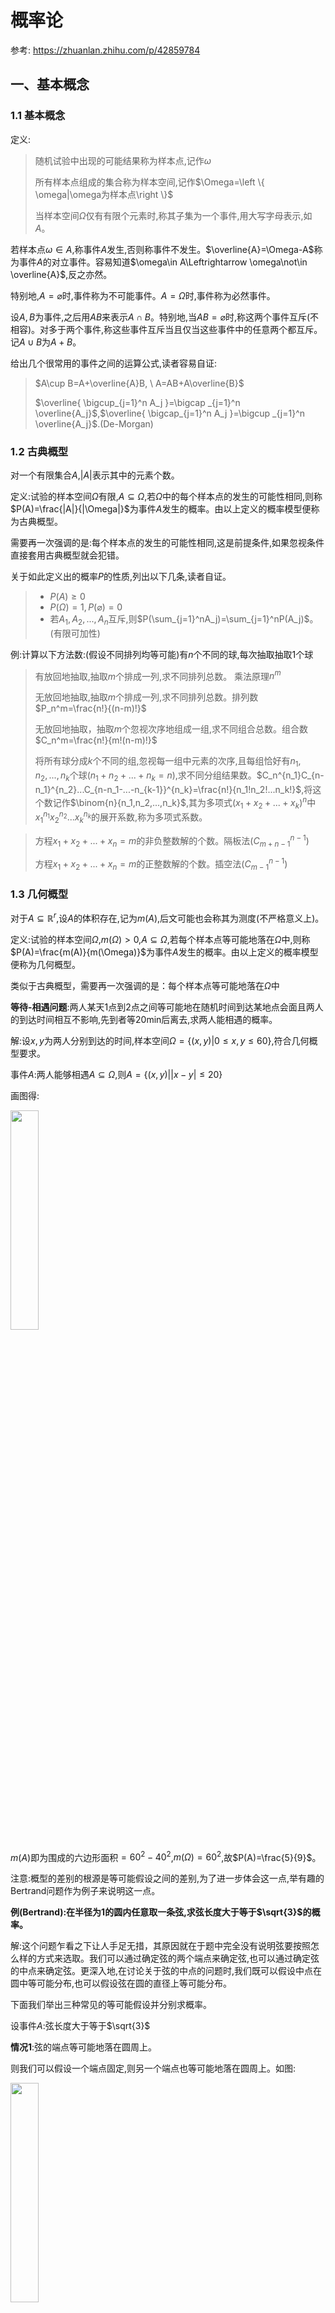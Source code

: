 # 概率论

参考: https://zhuanlan.zhihu.com/p/42859784

## 一、基本概念

### 1.1 基本概念

定义:

> 随机试验中出现的可能结果称为样本点,记作$\omega$
>
> 所有样本点组成的集合称为样本空间,记作$\Omega=\left \{ \omega|\omega为样本点\right \}$
>
> 当样本空间$\Omega$仅有有限个元素时,称其子集为一个事件,用大写字母表示,如$A$。

若样本点$\omega\in A$,称事件$A$发生,否则称事件不发生。$\overline{A}=\Omega-A$称为事件$A$的对立事件。容易知道$\omega\in A\Leftrightarrow \omega\not\in \overline{A}$,反之亦然。

特别地,$A=\varnothing$时,事件称为不可能事件。$A=\Omega$时,事件称为必然事件。


设$A,B$为事件,之后用$AB$来表示$A\cap B$。特别地,当$AB=\varnothing$时,称这两个事件互斥(不相容)。对多于两个事件,称这些事件互斥当且仅当这些事件中的任意两个都互斥。记$A\cup B$为$A+B$。


给出几个很常用的事件之间的运算公式,读者容易自证:

> $A\cup B=A+\overline{A}B, \ A=AB+A\overline{B}$
>
> $\overline{ \bigcup_{j=1}^n A_j }=\bigcap _{j=1}^n \overline{A_j}$,$\overline{ \bigcap_{j=1}^n A_j }=\bigcup _{j=1}^n \overline{A_j}$.(De-Morgan)


### 1.2 古典概型

对一个有限集合$A$,$|A|$表示其中的元素个数。

定义:试验的样本空间$\Omega$有限,$A\subseteq \Omega$,若$\Omega$中的每个样本点的发生的可能性相同,则称$P(A)=\frac{|A|}{|\Omega|}$为事件$A$发生的概率。由以上定义的概率模型便称为古典概型。

需要再一次强调的是:每个样本点的发生的可能性相同,这是前提条件,如果忽视条件直接套用古典概型就会犯错。

关于如此定义出的概率$P$的性质,列出以下几条,读者自证。

> * $P(A)\geq 0$
> * $P(\Omega)=1,P(\varnothing)=0$
> * 若$A_1,A_2,...,A_n$互斥,则$P(\sum_{j=1}^nA_j)=\sum_{j=1}^nP(A_j)$。(有限可加性)


例:计算以下方法数:(假设不同排列均等可能)有$n$个不同的球,每次抽取抽取1个球

> 有放回地抽取,抽取$m$个排成一列,求不同排列总数。 乘法原理$n^m$
>
> 无放回地抽取,抽取$m$个排成一列,求不同排列总数。排列数$P_n^m=\frac{n!}{(n-m)!}$
>
> 无放回地抽取，抽取$m$个忽视次序地组成一组,求不同组合总数。组合数$C_n^m=\frac{n!}{m!(n-m)!}$
>
> 将所有球分成$k$个不同的组,忽视每一组中元素的次序,且每组恰好有$n_1,n_2,...,n_k$个球($n_1+n_2+...+n_k=n$),求不同分组结果数。$C_n^{n_1}C_{n-n_1}^{n_2}...C_{n-n_1-...-n_{k-1}}^{n_k}=\frac{n!}{n_1!n_2!...n_k!}$,将这个数记作$\binom{n}{n_1,n_2,...,n_k}$,其为多项式$(x_1+x_2+...+x_k)^n$中$x_1^{n_1}x_2^{n_2}...x_k^{n_k}$的展开系数,称为多项式系数。

> 方程$x_1+x_2+...+x_n=m$的非负整数解的个数。隔板法($C_{m+n-1}^{n-1}$)
>
> 方程$x_1+x_2+...+x_n=m$的正整数解的个数。插空法($C_{m-1}^{n-1}$)


### 1.3 几何概型

对于$A\subseteq \mathbb{R}^r$,设$A$的体积存在,记为$m(A)$,后文可能也会称其为测度(不严格意义上)。

定义:试验的样本空间$\Omega$,$m(\Omega)>0$,$A\subseteq \Omega$,若每个样本点等可能地落在$\Omega$中,则称$P(A)=\frac{m(A)}{m(\Omega)}$为事件$A$发生的概率。由以上定义的概率模型便称为几何概型。

类似于古典概型，需要再一次强调的是：每个样本点等可能地落在$\Omega$中

**等待-相遇问题**:两人某天1点到2点之间等可能地在随机时间到达某地点会面且两人的到达时间相互不影响,先到者等20min后离去,求两人能相遇的概率。

解:设$x,y$为两人分别到达的时间,样本空间$\Omega=\left \{ (x,y)|0\leq x,y\leq 60 \right \}$,符合几何概型要求。

事件$A$:两人能够相遇$A\subseteq \Omega$,则$A=\left \{ (x,y)||x-y|\leq 20\right \}$

画图得:

<img src="http://pic2.zhimg.com/v2-abae587e4b867d45db91a54c7dc15745_b.jpg" style="width: 30%">

$m(A)$即为围成的六边形面积$=60^2-40^2$,$m(\Omega)=60^2$,故$P(A)=\frac{5}{9}$。

注意:概型的差别的根源是等可能假设之间的差别,为了进一步体会这一点,举有趣的Bertrand问题作为例子来说明这一点。

**例(Bertrand):在半径为1的圆内任意取一条弦,求弦长度大于等于$\sqrt{3}$的概率。**

解:这个问题乍看之下让人手足无措，其原因就在于题中完全没有说明弦要按照怎么样的方式来选取。我们可以通过确定弦的两个端点来确定弦,也可以通过确定弦的中点来确定弦。更深入地,在讨论关于弦的中点的问题时,我们既可以假设中点在圆中等可能分布,也可以假设弦在圆的直径上等可能分布。

下面我们举出三种常见的等可能假设并分别求概率。

设事件$A$:弦长度大于等于$\sqrt{3}$

**情况1**:弦的端点等可能地落在圆周上。

则我们可以假设一个端点固定,则另一个端点也等可能地落在圆周上。如图:

<img src="http://pic4.zhimg.com/v2-fb6bd097599a43ef7e21327994e15c97_b.jpg" style="width: 30%" >

固定点$C$,假设$|CB|=|CD|=\sqrt{3}$,则另一个端点只需要在$B,D$所夹劣弧之上都满足要求。则样本空间$\Omega=\left \{ \theta|\theta\in [0,2\pi ) \right \}$,$A=\left \{ \theta|\theta\in [\frac{2}{3}\pi ,\frac{4}{3}\pi ] \right \}$。容易求出$P(A)=\frac{1}{3}$。

**情况2**:弦的中点等可能地落在一个小圆内。

如图:

<img src="https://pic1.zhimg.com/80/v2-8867261d39ec200e76f040bb033d2cb0_1440w.jpg" style="width: 30%" >

$|BC|=|EF|=\sqrt{3}$,则这两条弦的中点在同一个小圆上,容易知道当弦的中点在小圆上或内时,弦长必定符合条件要求。利用几何概型,$m(\Omega)=\pi ,m(A)=\frac{\pi}{4}$,$P(A)=\frac{1}{4}$。

**情况3**:弦中点等可能地落在与之垂直的直径上。

如图:

<img src="https://pic2.zhimg.com/v2-85f57e04fdf7cd429b7b92bf5ad5deb1_b.jpg" style="width: 30%">

$|BC|=\sqrt{3}$,容易知道当弦中点在小圆之内时,满足条件要求。由于沿着直径等可能分布。故$P(A)=\frac{1}{2}$。

可以看到不同的等可能假设导致了最后截然不同的结果。然而,这些结果之间并无对错之分,只是从不同角度看同一个问题得到了不同的结果。


### 1.4 概率空间

$A,B$为测度存在的事件,则$\overline{A},A\cup B,A\cap B,A-B$也都可测。故可测事件事件经过有限次集合运算后得到的事件也必定可测。

现在若有事件列$A_1,A_2,...$互斥且均可测,则由体积的性质,$m(\bigcup _{j=1}^{\infty}A_j)=\sum_{j=1}^{\infty}m(A_j)$,故互斥的可测事件经过可列并后仍旧可测。

现在考虑,更广泛地,事件列$B_1,B_2,...$,均可测(不一定互斥)。进行变换$A_1=B_1,A_2=B_2-B_1,...,A_j=B_j-B_{j-1}-...-B_1$,则事件列$A_1,A_2,...$互斥且均可测,且有$\bigcup_{j=1}^{\infty}A_j=\bigcup_{j=1}^{\infty}B_j$,利用上述结论,可以得到$\bigcup_{j=1}^{\infty}B_j$可测。故可测事件经过可列并后仍旧可测。

自然地,我们引出如下定义:$\Omega$为样本空间,$F$为$\Omega$的子集构成的集合,若$F$满足:

> 1. $\Omega\in F$
> 2. 若$A\in F,\overline{A}\in F$(对补集运算封闭)
> 3. 若$A_j\in F,\bigcup_{j=1}^{\infty}A_j\in F$(对可列并运算封闭)

则$F$为$\Omega$的事件域/$\sigma$域,称$(\Omega,F)$为可测空间。

在可测空间上,我们得以严格定义概率,作为一种测度而存在。

定义:$(\Omega,F)$为可测空间,$P$为定义在$F$上的函数,若满足:

> 1. $\forall A\in F,P(A)\geq 0$(非负性)
> 2. $P(\Omega)=1$(完全性)
> 3. 对$A_1,A_2,...$为$F$中的互斥事件列,有$P(\bigcup _{j=1}^{\infty}A_j)=\sum_{j=1}^{\infty}P(A_j)$(可列可加性)

则$P$为$F$上的概率测度,简称概率,$(\Omega,F,P)$称为概率空间。

定义:$A$为事件,若$P(A)=1$,称$A$几乎必然发生,记作$A \ a.s.$。(almost surely)

### 1.5 概率的性质

关于概率的加法性质,给出以下性质:

> 1. $P(A\cup B)=P(A)+P(B)-P(AB)$
> 2. 若$B\subseteq A,P(A-B)=P(A)-P(B),P(A)\geq P(B)$
> 3. (Jordan公式)$P(\bigcup _{j=1}^nA_j)=\sum_{k=1}^n(-1)^{k-1}\sum_{1\leq j_1<j_2<...<j_k\leq n}P(A_{j_1}A_{j_2}...A_{j_k})$

事实上,在对数学期望的性质有了解后,我们可以利用数学期望与概率之间的联系给出容易的证明。关于概率的连续性,可能是我们较为陌生的方面,但是十分重要。

**定义:** 若$A_1\subseteq A_2\subseteq...$,称此事件列单调递增。类似地,可以定义单调递减的事件列。

定理:(概率的连续性)

> 若$A_1,A_2,...$为单调递增事件列,$P(\bigcup_{j=1}^{\infty}A_j)=\lim_{n\rightarrow \infty}P(A_n)$.
> 
> 若$B_1,B_2,...$为单调递减事件列,$P(\bigcap_{j=1}^{\infty}B_j)=\lim_{n\rightarrow \infty}P(B_n)$。

想法是利用上文提到的变换将事件列变为互斥事件列寻求简化。$C_1=A_1,C_2=A_2-A_1,...,C_j=A_j-A_{j-1}-...-A_1$,则$C_1,C_2,...$为互斥事件列,且$\bigcup_{j=1}^{\infty}A_j=\bigcup_{j=1}^{\infty}C_j$,故$P(\bigcup_{j=1}^{\infty}A_j)=P(\bigcup_{j=1}^{\infty}C_j)=\sum_{j=1}^{\infty}P(C_j)=\lim _{n\rightarrow \infty}\sum_{j=1}^n[P(A_j)-P(A_{j-1})]=\lim_{n\rightarrow \infty}P(A_n)$。

之所以称为连续性是因为定理表达了如下含义：递增事件列的概率的极限等于事件列的极限(可列并)的概率,也就是说概率测度与极限是可交换的。

形象地理解,如果一个递减事件列,其中事件发生概率越来越小,那么所有事件同时发生的概率等于最小的那个事件发生的概率。如果一个递增事件列,其中事件发生概率越来越大,那么所有事件中至少有一个事件发生的概率等于最大的那个事件发生的概率。事实上,概率的连续性定理仅仅是将这样的想法严格化了而已。

### 1.6 条件概率、乘法公式

考虑如下问题:掷一次骰子,已知投掷出的点数为偶数,求投出2的概率。

我们注意到在附加了“投掷出的点数为偶数”的条件后,利用古典概型时,事件“投出2”并未改变。变化的是样本空间,它被缩小了。所以条件概率的本质其实是对样本空间的限制。

**定义:** $A,B$为事件,则$P(B|A)$指的是在条件$A$下$B$发生的条件概率。

自然地,我们想建立条件概率与一般概率之间的联系。我们不妨设$P(A)>0$,否则条件概率必为0。

我们先考虑简单的情况:古典概型下的情况。此时$P(B|A)=P(AB|A)=\frac{|AB|}{|A|}=\frac{\frac{|AB|}{|\Omega|}}{\frac{|A|}{|\Omega|}}=\frac{P(AB)}{P(A)}$,由此,我们得到了重要的乘法公式。

**乘法公式:** $P(A)>0,P(B|A)=\frac{P(AB)}{P(A)}$


模仿概率测度的定义,我们可以定义条件概率测度。**$(\Omega,F)$为可测空间,$A,B\in F$,$P(A)>0$,$P(A)$为定义在$F$上的函数,$P_A(B)=P(B|A)$,$P_A$满足概率测度的定义。**所以事实上,对概率测度成立的性质对条件概率测度同样成立。

我们给出几条常用的性质:

> 1. 若$P(AB)>0$,$P_A(C|B)=P(C|AB)$
> 
> 2. 若$P(A_1A_2...A_{n-1})>0$,有$P(A_1A_2...A_n)=P(A_1)P(A_2|A_1)...P(A_n|A_1A_2...A_{n-1})$。

### 1.7 事件的独立性

独立性,顾名思义,指的是两个事件相互不产生影响。换句话说,可以理解为有无$A$事件发生作为条件都不影响$B$事件发生的概率。即$P(B|A)=P(A)$,同乘$P(A)$得到$P(AB)=P(A)P(B)$。所以很自然地引出如下定义:

**定义:** 若事件$A,B$满足$P(AB)=P(A)P(B)$,则$A$与$B$独立。

在这里需要注意的是事件多于两个的情况。

**定义:** 若事件$A_1,A_2,...,A_n$满足$P(A_1A_2...A_n)=P(A_1)P(A_2)...P(A_n)$,则称这些事件相互独立。

我们有必要区分两两独立和相互独立的概念。事实上,相互独立则必定两两独立,但是反之不成立。

**反例:** 考虑一个四面体,一面红色,一面黄色,一面蓝色,一面三种颜色都有。现在掷此四面体。

$A$:朝下面包含红色,$B$:朝下面包含黄色,$C$:朝下面包含蓝色。则容易得到$P(A)=P(B)=P(C)=\frac{1}{2}$,$P(AB)=P(AC)=P(BC)=\frac{1}{4}$,$P(ABC)=\frac{1}{4}$。

故$P(AB)=P(A)P(B)$,同理另外两个式子成立,故这三个事件两两独立。但是$P(ABC)\neq P(A)P(B)P(C)$,不相互独立。

### 1.8 全概公式,Bayes公式

**定理(全概率公式):** 事件$A_1,A_2,...,A_n$互斥,$B\subseteq \bigcup _{j=1}^nA_j$,则$P(B)=\sum_{j=1}^nP(A_j)P(B|A_j)$。

证明:利用概率的有限可加性,逆用条件概率乘法公式。

$$P(B)=P(\bigcup _{j=1}^nBA_j)=\sum_{j=1}^nP(BA_j)=\sum_{j=1}^nP(A_j)P(B|A_j)$$

全概率公式也可以理解为$A_1,A_2,...,A_n$提供了事件$B$的一个两两不交的划分,所以$B$发生的概率就被拆成了$n$个小块的概率之和。全概公式看上去简单,实际非常常用。比如:抽签的公平性就可以用全概公式加以证明。

例:(抽签公平性) $n$个球,$m$个黑,剩下全为白,球除了颜色外没有任何差别。求证:无放回地依次抽取球,每一次抽中黑球的概率都是$\frac{m}{n}$。

证明:利用数学归纳法,这里着重证明数学归纳法的第二步。事件$A_j$表示第$j$次抽到了黑球。

由归纳假设,对一切$m\leq n$,$P(A_{j-1})=\frac{m}{n}$。已知$P(A_{1})=\frac{m}{n}$,
由全概公式, $P(A_j)=P(A_1)P(A_j|A_1)+P(\overline{A_1})P(A_j|\overline{A_1})=\frac{m}{n}\frac{m-1}{n-1}+\frac{n-m}{n}\frac{m}{n-1}=\frac{m}{n}$,故得证。

我们接着再来介绍全概公式一个有趣的应用:为何赌博者无限赌下去总是倾向于破产?在这个例子中,我们同时介绍一种在概率论中常用的方法:递推公式法。

**例:(赌徒破产)** 一个人有$a$的本金,打算再赢$b$元就停止赌博,设每局$p=\frac{1}{2}$概率赢,输赢对金钱影响都是$1$,输光后自然地停止赌博,求输光的概率$q(a)$。

解: $A$:第一局赢,$B_k$:有本金$k$时最后输光, 则$q(0)=1,q(a+b)=0$。

利用全概率公式,有$q(k)=P(B_k)=P(A)P(B_k|A)+P(\overline{A})P(B_k|\overline{A})=\frac{q(k+1)+q(k-1)}{2}$。

故$q(k+1)-q(k)=q(k)-q(k-1)=...=q(1)-q(0)=q(1)-1$,对上式进行累加,得到$q(n)-1=n(q(1)-1)$。

取$n=a+b$可求得$q(1)-1=\frac{-1}{a+b}$, 故$q(a)=\frac{b}{a+b}$。

我们发现有趣的是$\lim_{b\rightarrow \infty}q(a)=1$。这说明,就算赌博在规则上完全公平,越贪心则越有可能会输光。在规则上公平的赌博中如果本金有限,一直赌下去,则必定输光。这是一个违反直觉却又无法辩驳的结论。


**定理(Bayes公式):** 事件$A_1,A_2,...,A_n$互斥,$B\subseteq \bigcup _{j=1}^nA_j$,若$P(B)>0$,$P(A_j|B)=\frac{P(A_j)P(B|A_j)}{\sum_{j=1}^nP(A_j)P(B|A_j)}$。

证明:利用全概公式，逆用条件概率乘法公式即可。

$$P(A_j|B)=\frac{P(BA_j)}{P(B)}=\frac{P(A_j)P(B|A_j)}{\sum_{j=1}^nP(A_j)P(B|A_j)}$$

同样地,Bayes公式推导也很简单,但是却有着丰富的含义。

Bayes公式描述的是一个“学习”与“逆推”的过程， [公式] 可以看作是诱发了事件 [公式] 的原因， [公式] 就代表了每个原因可能发生的概率，是我们先天便已经具备的知识，称为先验概率。而当发生了事件 [公式] 后，我们对引发其的原因会产生新的认识，便就是 [公式] ，称为后验概率。我们拿着先天的经验或知识来进行实践，得到结果后又反过来用来更新那些我们本来具有的经验知识，重复这一过程我们就可以越来越靠近真理，这便是Bayes公式表现出的“学习性”的含义。



鉴于Bayes公式的重要性，我们给出例子体会其实际应用。

例：调查发现肺癌病人中吸烟人群占 [公式] %，无肺癌人群中有 [公式] %吸烟。若在所有人群中，肺癌的发病率都为 [公式] ，求吸烟人群发病率是不吸烟人群的多少倍？

解：

在做类似问题时应该先合理定义事件。

此处定义 [公式] ：有肺癌 [公式] ：吸烟

由Bayes公式， [公式]

[公式]

同理地， [公式]

故吸烟人群发病率是不吸烟人群的 [公式] 倍。



我们可能认为吸烟率所差无几，所以结果不应该有那么大的患病率差别。但是我们同时也应该注意到肺癌的自然发病率极其小，在这种情况下，吸烟率的差别被放大了。能够得到很多凭借直觉所得不到的结论也是学习概率论的乐趣之一。


### 1.9 事件列的上下极限,Borel-Cantelli引理

本章同样地基本不涉及应用方面，若对理论方面无兴趣可以跳过

我们在先前定义了单调集合列的极限（回忆在概率连续性处提到的内容）

现在我们来引入集合列的上、下极限的定义：

定义：

对事件列 [公式]

设 [公式] ，容易知道 [公式] 单调递减， [公式] 单调递增，则极限存在。

则 [公式] 为 [公式] 的上极限，记为 [公式] ， [公式] 为 [公式] 的下极限，记为 [公式] 。



从定义之中，我们不难推出的是下极限是上极限的子集，即 [公式] 。

进一步地理解，可以发现[公式]发生当且仅当有无穷个 [公式] 发生；而[公式]发生当且仅当最多有限个[公式] 不发生。

由概率的连续性（根本上来说就是概率测度与极限可交换），我们容易得到以下结论：

[公式]

[公式]



特别地，由于[公式]发生当且仅当有无穷个 [公式] 发生，上极限符号常常被记作 [公式] ，即 [公式] （ [公式] 表示 [公式] ）



定理（Borel-Cantelli）：

对事件列[公式]

（1）：若 [公式] ， [公式]

（2）：若事件列中事件相互独立， [公式] ，则 [公式]

证明：

（1）：由[公式]，且 [公式]

得到 [公式] 。

由级数收敛的Cauchy准则， [公式]

故得到 [公式] 。

（2）：想方设法利用独立的条件，则需要事件之交的形式。

[公式] ，故可以先估计 [公式] 。

想到可以利用De-Morgan定律将并换为交，从而利用独立的条件。

[公式]

[公式]

当 [公式] 时，有 [公式] 。通过指数函数将连乘再转化回连加。

[公式]

由 [公式] 发散， [公式]

故可以得到 [公式]

则 [公式] 。



Borel-Cantelli是一个很抽象的定理。在这里，值得一提的是事件列中事件相互独立时， [公式] 的取值只能为 [公式] 或 [公式] 。即对相互独立的事件列，其中有无穷个事件发生的概率要么为 [公式] 要么为 [公式] 。这个结论被称为独立 [公式] 律。

我们可以先考虑简单一些的情况，对独立重复试验（每次发生的概率为常数 [公式] ，无限重复做下去），则 [公式] 当且仅当 [公式] 。这告诉我们在独立重复试验中，当事件每次几乎必然不发生（发生概率为0）时，无穷次地重复下去几乎必然不会有无穷次事件发生。相对地，在独立重复试验中，当事件每次发生的概率不为0（即使再小再趋向于0）时，无穷次地重复下去几乎必然会有无穷次事件发生。

接下来考虑独立的试验（第 [公式] 次发生的概率为会随 [公式] 变化的[公式] ，无限次地做下去）。这里不妨假设 [公式] ，则此定理告诉我们事件列中是否有无穷多个事件发生，只与 [公式] 充分大时 [公式] 的值有关。（这点是符合直觉的）然而，如果 [公式] ，事件列中会有无穷多个事件发生。而 [公式] 时，则不会有无穷多个事件发生。（这又是直觉所感受不到的）

Borel-Cantelli引理不仅仅为我们提供了有趣的结论，还是我们后文得到强大数律的理论基础，在理论工作上是很重要的。


## 二、概率

概率论是用于表示不确定性陈述的数学框架,即它是对事物不确定性的度量。

在人工智能领域,我们主要以两种方式来使用概率论。首先,概率法则告诉我们AI系统应该如何推理,所以我们设计一些算法来计算或者近似由概率论导出的表达式。其次,我们可以用概率和统计从理论上分析我们提出的AI系统的行为。

计算机科学的许多分支处理的对象都是完全确定的实体,但机器学习却大量使用概率论。实际上如果你了解机器学习的工作原理你就会觉得这个很正常。因为机器学习大部分时候处理的都是不确定量或随机量。

<img src="http://www.math.wm.edu/~leemis/chart/UDR/BaseImage.png" style="width:80%" >

* **随机变量**

随机变量可以随机地取不同值的变量。我们通常用小写字母来表示随机变量本身,而用带数字下标的小写字母来表示随机变量能够取到的值。例如,$x_{1}$和$x_{2}$都是随机变量X可能的取值。

对于向量值变量,我们会将随机变量写成X,它的一个值为x。就其本身而言,一个随机变量只是对可能的状态的描述;它必须伴随着一个概率分布来指定每个状态的可能性。

随机变量可以是离散的或者连续的。

* **概率分布**

给定某随机变量的取值范围,概率分布就是导致该随机事件出现的可能性。

从机器学习的角度来看,概率分布就是符合随机变量取值范围的某个对象属于某个类别或服从某种趋势的可能性。

* **条件概率**

很多情况下,我们感兴趣的是某个事件在给定其它事件发生时出现的概率,这种概率叫条件概率。

我们将给定$X=x$时$Y=y$发生的概率记为$P\left( Y=y|X=x \right)$,这个概率可以通过下面的公式来计算:

$$
P\left( Y=y|X=x \right) =\frac{P\left( Y=y,X=x \right) }{P\left( X=x \right) }
$$

* **贝叶斯公式**

先看看什么是“先验概率”和“后验概率”,以一个例子来说明:

> 假设某种病在人群中的发病率是0.001,即1000人中大概会有1个人得病,则有:P(患病)=0.1%;即:在没有做检验之前,我们预计的患病率为P(患病)=0.1%,这个就叫作"先验概率"。

再假设现在有一种该病的检测方法,其检测的准确率为95%;即:如果真的得了这种病,该检测法有95%的概率会检测出阳性,但也有5%的概率检测出阴性;或者反过来说,但如果没有得病,采用该方法有95%的概率检测出阴性,但也有5%的概率检测为阳性。用概率条件概率表示即为:P(显示阳性|患病)=95%

现在我们想知道的是:在做完检测显示为阳性后,某人的患病率P(患病|显示阳性),这个其实就称为"后验概率"。

而这个叫贝叶斯的人其实就是为我们提供了一种可以利用先验概率计算后验概率的方法,我们将其称为“贝叶斯公式”。

这里先了解条件概率公式:

$$
P\left( B|A \right)=\frac{P\left( AB \right)}{P\left( A \right)} , P\left( A|B \right)=\frac{P\left( AB \right)}{P\left( B \right)}
$$

由条件概率可以得到乘法公式:

$$
P\left( AB \right)=P\left( B|A \right)P\left( A \right)=P\left( A|B \right)P\left( B \right)
$$

将条件概率公式和乘法公式结合可以得到:

$$P\left( B|A \right)=\frac{P\left( A|B \right)\cdot P\left( B \right)}{P\left( A \right)}$$

再由全概率公式:

$$P\left( A \right)=\sum_{i=1}^{N}{P\left( A|B_{i} \right) \cdot P\left( B_{i}\right)}$$

代入可以得到贝叶斯公式:

$$P\left( B_{i}|A \right)=\frac{P\left( A|B_{i} \right)\cdot P\left( B_{i} \right)}{\sum_{i=1}^{N}{P\left( A|B_{i} \right) \cdot P\left( B_{i}\right)} }$$

在这个例子里就是:

<img src="http://pic2.zhimg.com/80/v2-e3e7a3aa9fb146d662591612b3cac465_hd.jpg" style="width:28%" >

贝叶斯公式贯穿了机器学习中随机问题分析的全过程。从文本分类到概率图模型,其基本分类都是贝叶斯公式。

期望、方差、协方差等主要反映数据的统计特征,机器学习的一个很大应用就是数据挖掘等,因此这些基本的统计概念也是很有必要掌握。另外,像后面的EM算法中,就需要用到期望的相关概念和性质。

* **期望**

在概率论和统计学中,数学期望是试验中每次可能结果的概率乘以其结果的总和。它是最基本的数学特征之一,反映随机变量平均值的大小。

假设X是一个离散随机变量,其可能的取值有:$\left\{ x_{1} ,x_{2} ,......,x_{n} \right\}$,各个取值对应的概率取值为:$P\left(x_{k} \right),k=1,2,\dots,n$,则其数学期望被定义为:

$$E\left(X \right) =\sum_{k=1}^{n}{x_{k} P\left( x_{k} \right) }$$

假设X是一个连续型随机变量,其概率密度函数为$P\left( x \right)$ 则其数学期望被定义为:

$$E\left( x \right) =\int_{-\infty }^{+\infty } xf\left( x \right) dx$$

* **方差**

概率中,方差用来衡量随机变量与其数学期望之间的偏离程度;统计中的方差为样本方差,是各个样本数据分别与其平均数之差的平方和的平均数。数学表达式如下: 

$$
Var\left( x \right) =E\left\{ \left[ x-E\left( x \right) \right] ^{2} \right\} =E\left( x^{2} \right) -\left[ E\left( x \right) \right] ^{2} 
$$

* **协方差**

在概率论和统计学中,协方差被用于衡量两个随机变量X和Y之间的总体误差。数学定义式为:

$$
Cov\left( X,Y \right) =E\left[ \left( X-E\left[ X \right] \right) \left( Y-E\left[ Y \right] \right) \right] =E\left[ XY \right] -E\left[ X \right] E\left[ Y \right] 
$$

* **常见分布函数**

> * 0-1分布

0-1分布是单个二值型离散随机变量的分布,其概率分布函数为:

$$
P\left( X=1 \right) =p;P\left( X=0 \right) =1-p
$$

> * 几何分布

几何分布是离散型概率分布,其定义为:在n次伯努利试验中,试验k次才得到第一次成功的机率。即:前k-1次皆失败,第k次成功的概率。其概率分布函数为:

$$
P\left( X=k \right) =\left( 1-p \right) ^{k-1} p
$$

性质: $E\left( X \right) =\frac{1}{p}\quad Var\left( X \right) =\frac{1-p}{p^{2} }$

> * 二项分布

二项分布即重复n次伯努利试验,各次试验之间都相互独立,并且每次试验中只有两种可能的结果,而且这两种结果发生与否相互对立。如果每次试验时,事件发生的概率为p,不发生的概率为1-p,则n次重复独立试验中发生k次的概率为:

$$P\left( X=k \right) =C_{n}^{k} p^{k} \left( 1-p \right) ^{n-k}$$

性质: $E\left( X \right) =npVar\left( X \right) =np\left( 1-p \right)$

> * 高斯分布

高斯分布又叫正态分布,其曲线呈钟型,两头低,中间高,左右对称因其曲线呈钟形,如下图所示:

![](http://pic1.zhimg.com/80/v2-a0811acc8ab121a3ad8f2e37ff6c37cc_hd.jpg)

若随机变量X服从一个数学期望为$\mu$,方差为$\sigma ^{2}$的正态分布,则我们将其记为:$N\left( \mu ,\sigma^{2} \right)$ 。其期望值$\mu$决定了正态分布的位置,其标准差$\sigma$(方差的开方)决定了正态分布的幅度。

> * 指数分布

指数分布是事件的时间间隔的概率,它的一个重要特征是无记忆性。例如:如果某一元件的寿命的寿命为T,已知元件使用了t小时,它总共使用至少t+s小时的条件概率,与从开始使用时算起它使用至少s小时的概率相等。下面这些都属于指数分布:

> 婴儿出生的时间间隔
> 
> 网站访问的时间间隔
> 
> 奶粉销售的时间间隔

指数分布的公式可以从泊松分布推断出来。如果下一个婴儿要间隔时间t,就等同于t之内没有任何婴儿出生,即:

$$P\left( X\geq t \right) =P\left( N\left( t \right) =0 \right) =\frac{\left( \lambda t \right) ^{0}\cdot e^{-\lambda t} }{0!}=e^{-\lambda t}$$

则: $P\left( X\leq t \right) =1-P\left( X\geq t \right) =1-e^{-\lambda t}$ 

如:接下来15分钟,会有婴儿出生的概率为:

$$P\left( X\leq \frac{1}{4} \right) =1-e^{-3\cdot \frac{1}{4} } \approx 0.53$$

指数分布的图像如下:

![](http://pic3.zhimg.com/80/v2-a58c37c481e032bbb53ff17113754ef6_hd.jpg)

> * 泊松分布

日常生活中,大量事件是有固定频率的,比如:

> 某医院平均每小时出生3个婴儿
> 
> 某网站平均每分钟有2次访问
> 
> 某超市平均每小时销售4包奶粉

它们的特点就是,我们可以预估这些事件的总数,但是没法知道具体的发生时间。已知平均每小时出生3个婴儿,请问下一个小时,会出生几个?有可能一下子出生6个,也有可能一个都不出生,这是我们没法知道的。

**泊松分布就是描述某段时间内,事件具体的发生概率**。其概率函数为:$P\left( N\left( t \right) =n \right) =\frac{\left( \lambda t \right) ^{n}e^{-\lambda t} }{n!}$

其中:P表示概率,N表示某种函数关系,t表示时间,n表示数量,1小时内出生3个婴儿的概率,就表示为$P(N(1) = 3)$;$\lambda$表示事件的频率。

还是以上面医院平均每小时出生3个婴儿为例,则$\lambda =3$;那么,接下来两个小时,一个婴儿都不出生的概率可以求得为:

$$P\left( N\left(2 \right) =0 \right) =\frac{\left( 3\cdot 2 \right) ^{o} \cdot e^{-3\cdot 2} }{0!} \approx 0.0025$$

同理,我们可以求接下来一个小时,至少出生两个婴儿的概率:

$$P\left( N\left( 1 \right) \geq 2 \right) =1-P\left( N\left( 1 \right)=0 \right) - P\left( N\left( 1 \right)=1 \right)\approx 0.8$$

* **Lagrange乘子法**

对于一般的求极值问题我们都知道,求导等于0就可以了。但是如果我们不但要求极值,还要求一个满足一定约束条件的极值,那么此时就可以构造Lagrange函数,其实就是把约束项添加到原函数上,然后对构造的新函数求导。

对于一个要求极值的函数$f\left( x,y \right)$,图上的蓝圈就是这个函数的等高图,就是说$f\left( x,y \right) =c_{1} ,c_{2} ,...,c_{n}$分别代表不同的数值(每个值代表一圈,等高图),我要找到一组$\left( x,y \right)$ ,使它的$c_{i}$值越大越好,但是这点必须满足约束条件$g\left( x,y \right)$(在黄线上)。

<img src="http://pic3.zhimg.com/80/v2-806fd987177e32a33e698caa74d69942_hd.jpg" style="width:20%" >

也就是说$f(x,y)$和$g(x,y)$相切,或者说它们的梯度▽f和▽g平行,因此它们的梯度(偏导)成倍数关系;那我么就假设为$\lambda$倍,然后把约束条件加到原函数后再对它求导,其实就等于满足了下图上的式子。

在支持向量机模型(SVM)的推导中一步很关键的就是利用拉格朗日对偶性将原问题转化为对偶问题。

* **最大似然估计**

最大似然也称为最大概似估计,即:在“模型已定,参数$\theta$未知”的情况下,通过观测数据估计未知参数$\theta$的一种思想或方法。

其基本思想是: 给定样本取值后,该样本最有可能来自参数$\theta$为何值的总体。即:寻找$\tilde{\theta }_{ML}$使得观测到样本数据的可能性最大。

举个例子,假设我们要统计全国人口的身高,首先假设这个身高服从服从正态分布,但是该分布的均值与方差未知。由于没有足够的人力和物力去统计全国每个人的身高,但是可以通过采样(所有的采样要求都是独立同分布的),获取部分人的身高,然后通过最大似然估计来获取上述假设中的正态分布的均值与方差。

求极大似然函数估计值的一般步骤:

> 1. 写出似然函数;
> 
> <img src="http://pic3.zhimg.com/80/v2-84eef0a858928f3cc28fd03bd7286b3a_hd.jpg" style="width:15%" >
>  
> 2. 对似然函数取对数;
> 3. 两边同时求导数;
> 4. 令导数为0解出似然方程。

在机器学习中也会经常见到极大似然的影子。比如后面的逻辑斯特回归模型(LR),其核心就是构造对数损失函数后运用极大似然估计。


